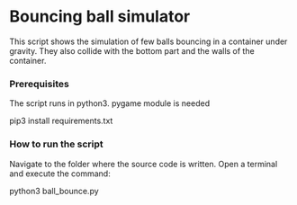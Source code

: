 # Bouncing ball simulator
<!--Remove the below lines and add yours -->
This script shows the simulation of few balls bouncing in a container under gravity.
They also collide with the bottom part and the walls of the container.

### Prerequisites
<!--Remove the below lines and add yours -->
The script runs in python3.
pygame module is needed

pip3 install requirements.txt

### How to run the script
<!--Remove the below lines and add yours -->
Navigate to the folder where the source code is written.
Open a terminal and execute the command:

python3 ball_bounce.py

